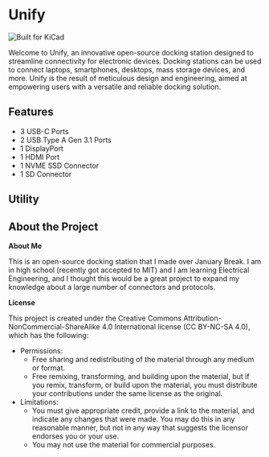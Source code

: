 # Unify

![Built for KiCad](https://img.shields.io/badge/platform-kicad-yellow?style=for-the-badge)

Welcome to Unify, an innovative open-source docking station designed to streamline connectivity for electronic devices. Docking stations can be used to connect laptops, smartphones, desktops, mass storage devices, and more. Unify is the result of meticulous design and engineering, aimed at empowering users with a versatile and reliable docking solution.

## Features

  - 3 USB-C Ports
  - 2 USB Type A Gen 3.1 Ports
  - 1 DisplayPort
  - 1 HDMI Port
  - 1 NVME SSD Connector
  - 1 SD Connector

## Utility

## About the Project

**About Me**

This is an open-source docking station that I made over January Break. I am in high school (recently got accepted to MIT) and I am learning Electrical Engineering, and I thought this would be a great project to expand my knowledge about a large number of connectors and protocols.

**License**

This project is created under the Creative Commons Attribution-NonCommercial-ShareAlike 4.0 International license (CC BY-NC-SA 4.0), which has the following:
  - Permissions:
      - Free sharing and redistributing of the material through any medium or format.
      - Free remixing, transforming, and building upon the material, but if you remix, transform, or build upon the material, you must distribute your contributions under the same license as the original.
  - Limitations:
      - You must give appropriate credit, provide a link to the material, and indicate any changes that were made. You may do this in any reasonable manner, but not in any way that suggests the licensor endorses you or your use.
      - You may not use the material for commercial purposes.
